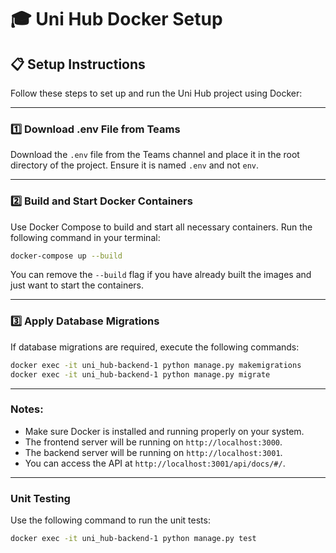 # 🎓 Uni Hub Docker Setup

## 📋 Setup Instructions

Follow these steps to set up and run the Uni Hub project using Docker:

---

### 1️⃣ **Download .env File from Teams**
Download the `.env` file from the Teams channel and place it in the root directory of the project. Ensure it is named `.env` and not `env`.

---

### 2️⃣ **Build and Start Docker Containers**
Use Docker Compose to build and start all necessary containers. Run the following command in your terminal:

```bash
docker-compose up --build
```

You can remove the `--build` flag if you have already built the images and just want to start the containers.

---

### 3️⃣ **Apply Database Migrations**
If database migrations are required, execute the following commands:

```bash
docker exec -it uni_hub-backend-1 python manage.py makemigrations
docker exec -it uni_hub-backend-1 python manage.py migrate
```

---

### Notes:

- Make sure Docker is installed and running properly on your system.
- The frontend server will be running on `http://localhost:3000`.
- The backend server will be running on `http://localhost:3001`.
- You can access the API at `http://localhost:3001/api/docs/#/`.

--- 

### Unit Testing
Use the following command to run the unit tests:

```bash
docker exec -it uni_hub-backend-1 python manage.py test
```